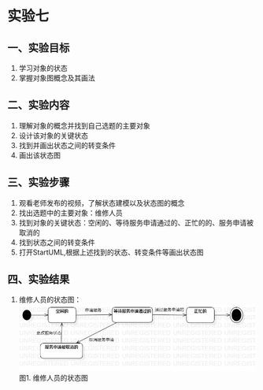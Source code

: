 # 实验七

## 一、实验目标

1. 学习对象的状态
2. 掌握对象图概念及其画法

## 二、实验内容

1. 理解对象的概念并找到自己选题的主要对象
2. 设计该对象的关键状态
3. 找到并画出状态之间的转变条件
4. 画出该状态图

## 三、实验步骤

1. 观看老师发布的视频，了解状态建模以及状态图的概念
2. 找出选题中的主要对象：维修人员
3. 找到对象的关键状态：空闲的、等待服务申请通过的、正忙的的、服务申请被取消的
4. 找到状态之间的转变条件
5. 打开StartUML,根据上述找到的状态、转变条件等画出状态图

## 四、实验结果
1. 维修人员的状态图：  
![维修人员的状态图](./StatechartDiagram1.jpg)  
图1. 维修人员的状态图